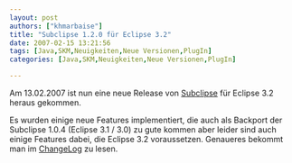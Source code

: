 ```yaml
---
layout: post
authors: ["khmarbaise"]
title: "Subclipse 1.2.0 für Eclipse 3.2"
date: 2007-02-15 13:21:56
tags: [Java,SKM,Neuigkeiten,Neue Versionen,PlugIn]
categories: [Java,SKM,Neuigkeiten,Neue Versionen,PlugIn]

---
```

Am 13.02.2007 ist nun eine neue Release von <a href="http://subclipse.tigris.org"  title="Subclipse">Subclipse</a> für Eclipse 3.2 heraus gekommen.

Es wurden einige neue Features implementiert, die auch als Backport der Subclipse 1.0.4 (Eclipse 3.1 / 3.0) zu gute kommen aber leider sind auch 
einige Features dabei, die Eclipse 3.2 voraussetzen. Genaueres bekommt man im 
<a href="http://subclipse.tigris.org/subclipse_1.2.x/changes.html"  title="ChangeLog">ChangeLog</a> zu lesen.
